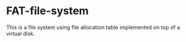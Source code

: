 # FAT-file-system
This is a file system using file allocation table implemented on top of a virtual disk. 
